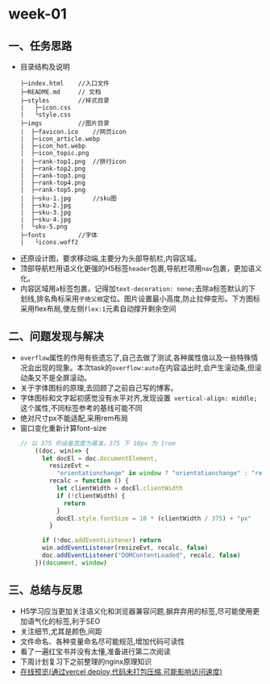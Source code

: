 # week-01

## 一、任务思路

* 目录结构及说明
    ```
    ├─index.html	//入口文件
    ├─README.md		// 文档
    ├─styles		//样式目录
    |   ├─icon.css
    |   └style.css
    ├─imgs			//图片目录
    |  ├─favicon.ico	//网页icon
    |  ├─icon_article.webp
    |  ├─icon_hot.webp
    |  ├─icon_topic.png
    |  ├─rank-top1.png	//排行icon
    |  ├─rank-top2.png
    |  ├─rank-top3.png
    |  ├─rank-top4.png
    |  ├─rank-top5.png
    |  ├─sku-1.jpg		//sku图
    |  ├─sku-2.jpg
    |  ├─sku-3.jpg
    |  ├─sku-4.jpg
    |  └sku-5.png
    ├─fonts			//字体
    |   └icons.woff2
    ```
* 还原设计图，要求移动端,主要分为头部导航栏,内容区域。
* 顶部导航栏用语义化更强的H5标签`header`包裹,导航栏项用`nav`包裹，更加语义化。
* 内容区域用`a`标签包裹，记得加`text-decoration: none;`去除a标签默认的下划线,排名角标采用`子绝父相`定位。图片设置最小高度,防止拉伸变形。下方图标采用flex布局,使左侧`flex:1`元素自动撑开剩余空间
## 二、问题发现与解决
* `overflow`属性的作用有些遗忘了,自己去做了测试,各种属性值以及一些特殊情况会出现的现象。本次task的`overflow:auto`在内容溢出时,会产生滚动条,但滚动条又不是全屏滚动。
* 关于字体图标的原理,去回顾了之前自己写的博客。
* 字体图标和文字起初感觉没有水平对齐,发现设置` vertical-align: middle;`这个属性,不同标签参考的基线可能不同
* 绝对尺寸px不能适配,采用rem布局
* 窗口变化重新计算font-size
  ```javascript
  // 以 375 的设备宽度为基准，375 下 10px 为 1rem
      ((doc, win)=> {
        let docEl = doc.documentElement,
          resizeEvt =
            "orientationchange" in window ? "orientationchange" : "resize",
          recalc = function () {
            let clientWidth = docEl.clientWidth
            if (!clientWidth) {
              return
            }
            docEl.style.fontSize = 10 * (clientWidth / 375) + "px"
          }

        if (!doc.addEventListener) return
        win.addEventListener(resizeEvt, recalc, false)
        doc.addEventListener("DOMContentLoaded", recalc, false)
      })(document, window)
  ```
## 三、总结与反思
* H5学习应当更加关注语义化和浏览器兼容问题,摒弃弃用的标签,尽可能使用更加语气化的标签,利于SEO
* 关注细节,尤其是颜色,间距
* 文件命名、各种变量命名尽可能规范,增加代码可读性
* 看了一遍红宝书并没有太懂,准备进行第二次阅读
* 下周计划复习下之前整理的nginx原理知识
* [在线预览(通过vercel deploy,代码未打包压缩,可能影响访问速度)](https://kingsoft-tasks.vercel.app/)
